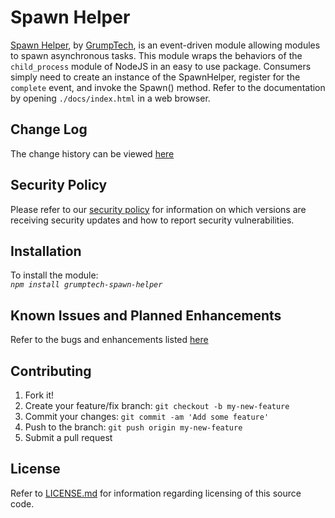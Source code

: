 # Spawn Helper
[Spawn Helper](https://github.com/pricemi115/grumptech-spawn-helper), by [GrumpTech](https://github.com/pricemi115/), is an event-driven module allowing modules to spawn asynchronous tasks.
This module wraps the behaviors of the `child_process` module of NodeJS in an easy to use package.
Consumers simply need to create an instance of the SpawnHelper, register for the `complete` event, and invoke the Spawn() method.
Refer to the documentation by opening `./docs/index.html` in a web browser.

## Change Log
The change history can be viewed [here](./CHANGELOG.md)

## Security Policy
Please refer to our [security policy](./SECURITY.md) for information on which versions are receiving security updates and how to report security vulnerabilities.

## Installation
To install the module:
<br>_`npm install grumptech-spawn-helper`_

## Known Issues and Planned Enhancements
Refer to the bugs and enhancements listed [here](https://github.com/pricemi115/grumptech-spawn-helper/issues)

## Contributing

1. Fork it!
2. Create your feature/fix branch: `git checkout -b my-new-feature`
3. Commit your changes: `git commit -am 'Add some feature'`
4. Push to the branch: `git push origin my-new-feature`
5. Submit a pull request

## License

Refer to [LICENSE.md](./LICENSE.md) for information regarding licensing of this source code.
